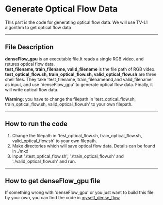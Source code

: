 # Generate Optical Flow Data  


This part is the code for generating optical flow data.
We will use TV-L1 algorithm to get optical flow data

----
## File Description

**denseFlow_gpu** is an executable file.It reads a single RGB video, and retures optical flow data.  
**test_filename, train_filename, valid_filename** is the file path of RGB video.  
**test_optical_flow.sh, train_optical_flow.sh, valid_optical_flow.sh** are three shell files. They take 'test_filename,
train_filenameand,and valid_filename' as input, and use 'denseFlow_gpu' to generate optical flow data. Finally, it
will write optical flow data.  

**Warning:** you have to change the filepath in 'test_optical_flow.sh, train_optical_flow.sh, valid_optical_flow.sh' to your own filepath.

----

## How to run the code
1. Change the filepath in 'test_optical_flow.sh, train_optical_flow.sh, valid_optical_flow.sh' to your own filepath.
2. Make directories which will save optical flow data. Details can be found in ./mkd  
3. Input './test_optical_flow.sh', './train_optical_flow.sh' and './valid_optical_flow.sh' and run.

-----

## How to get denseFlow_gpu file
If something wrong with 'denseFlow_gpu' or you just want to build this file by your own,
you can find the code in [myself_dense_flow](https://github.com/EthanTaylor2/dense_flow)
